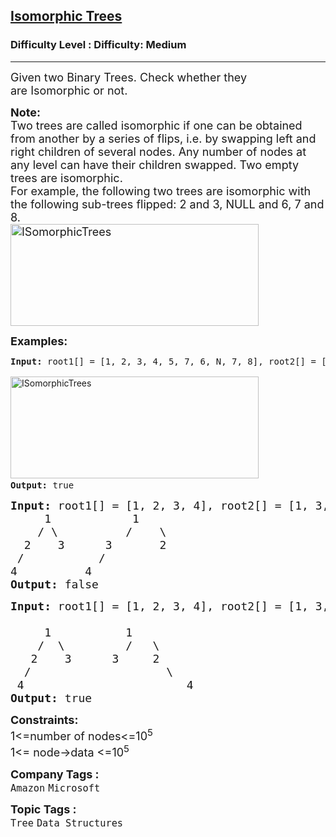 <h2><a href="https://www.geeksforgeeks.org/problems/check-if-tree-is-isomorphic/1?page=3&category=Tree&difficulty=Easy,Medium&status=unsolved,attempted&sortBy=accuracy">Isomorphic Trees</a></h2><h3>Difficulty Level : Difficulty: Medium</h3><hr><div class="problems_problem_content__Xm_eO"><p><span style="font-size: 18px;">Given two&nbsp;Binary Trees. Check whether they are&nbsp;Isomorphic or not.</span></p>
<p><span style="font-size: 18px;"><strong>Note:&nbsp;</strong><br>Two trees are called isomorphic if one can be obtained from another by a series of flips, i.e. by swapping left and right children of several nodes.&nbsp;Any number of nodes at any level can have their children swapped. Two empty trees are isomorphic.<br>For example, the following two trees are isomorphic with the following sub-trees flipped: 2 and 3, NULL and 6, 7 and 8.<br><a href="https://media.geeksforgeeks.org/wp-content/cdn-uploads/ISomorphicTrees-e1368593305854.png"><img src="https://media.geeksforgeeks.org/wp-content/cdn-uploads/ISomorphicTrees-e1368593305854.png" alt="ISomorphicTrees" width="397" height="163"></a></span></p>
<p><span style="font-size: 18px;"><strong>Examples:</strong></span></p>
<pre><strong>Input: </strong>root1[] = [1, 2, 3, 4, 5, 7, 6, N, 7, 8], root2[] = [1, 3, 2, N, 6, 4, 5, 8, 7]<strong><br></strong>
<a style="font-family: -apple-system, BlinkMacSystemFont, 'Segoe UI', Roboto, Oxygen, Ubuntu, Cantarell, 'Open Sans', 'Helvetica Neue', sans-serif; white-space: normal;" href="https://media.geeksforgeeks.org/wp-content/cdn-uploads/ISomorphicTrees-e1368593305854.png"><img src="https://media.geeksforgeeks.org/wp-content/cdn-uploads/ISomorphicTrees-e1368593305854.png" alt="ISomorphicTrees" width="397" height="163"></a><strong>
Output: </strong>true</pre>
<pre><strong style="font-size: 18px;">Input:</strong><span style="font-size: 18px;">&nbsp;root1[] = [1, 2, 3, 4], root2[] = [1, 3, 2, 4]</span><br style="font-size: 18px;"><span style="font-size: 18px;">  &nbsp; &nbsp;1&nbsp; &nbsp; &nbsp; &nbsp; &nbsp; &nbsp; 1 &nbsp;</span><br style="font-size: 18px;"><span style="font-size: 18px;">&nbsp; &nbsp; / \&nbsp; &nbsp; &nbsp; &nbsp; &nbsp; /&nbsp; &nbsp; \ &nbsp;</span><br style="font-size: 18px;"><span style="font-size: 18px;">&nbsp; 2&nbsp; &nbsp; 3&nbsp; &nbsp; &nbsp; 3&nbsp; &nbsp; &nbsp; &nbsp;2 &nbsp;</span><br style="font-size: 18px;"><span style="font-size: 18px;">&nbsp;/&nbsp; &nbsp; &nbsp; &nbsp; &nbsp; &nbsp;/ &nbsp;</span><br style="font-size: 18px;"><span style="font-size: 18px;">4</span><strong style="font-size: 18px;">  &nbsp; &nbsp; &nbsp; &nbsp; </strong><span style="font-size: 18px;">4</span><strong style="font-size: 18px;"><br>Output:&nbsp;</strong><span style="font-size: 18px;">false</span></pre>
<pre><span style="font-size: 18px;"><strong>Input: </strong>root1[] = [1, 2, 3, 4], root2[] = [1, 3, 2, N, N, N, 4]<strong><br></strong>
     1   &nbsp; &nbsp; &nbsp; &nbsp; 1
&nbsp;   /  \         /   \
&nbsp;  2    3      3     2
&nbsp; /                    \
&nbsp;4<strong>                        </strong>4<strong>
Output: </strong>true</span></pre>
<p><span style="font-size: 18px;"><strong>Constraints:</strong><br>1&lt;=number of nodes&lt;=10<sup>5<br></sup>1&lt;= node-&gt;data &lt;=10<sup>5</sup></span></p></div><p><span style=font-size:18px><strong>Company Tags : </strong><br><code>Amazon</code>&nbsp;<code>Microsoft</code>&nbsp;<br><p><span style=font-size:18px><strong>Topic Tags : </strong><br><code>Tree</code>&nbsp;<code>Data Structures</code>&nbsp;